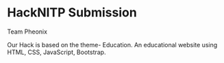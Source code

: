 # HackNITP Submission
Team Pheonix

Our Hack is based on the theme- Education.
An educational website using HTML, CSS, JavaScript, Bootstrap.
